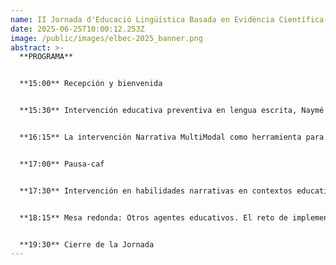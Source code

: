 ```yaml
---
name: II Jornada d'Educació Lingüística Basada en Evidència Científica
date: 2025-06-25T10:00:12.253Z
image: /public/images/elbec-2025_banner.png
abstract: >-
  **P﻿ROGRAMA**


  **1﻿5:00** Recepción y bienvenida


  **1﻿5:30** Intervención educativa preventiva en lengua escrita, Naymé Salas, IP elbec, UAB


  **1﻿6:15** La intervención Narrativa MultiModal como herramienta para potenciar las habilidades orales de los niños, Júlia Florit, UPF


  **1﻿7:00** Pausa-caf


  **1﻿7:30** Intervención en habilidades narrativas en contextos educativos: un sistema de apoyos de múltiples niveles, Víctor Acosta, Univ. de La Laguna


  **1﻿8:15** Mesa redonda: Otros agentes educativos. El reto de implementar evidencia científica en las decisiones educativas, Joan Cuevas, Fundació Bofill; Anna Llauradó, docente e investigadora; Jordi Serarols, subdirector general de Investigación y Cultura Digital, Dept. d’Educació


  **1﻿9:30** Cierre de la Jornada
---
```

